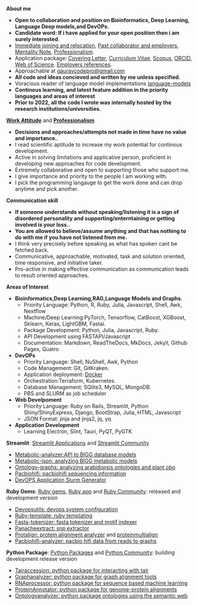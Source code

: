  
**About me** 

- **Open to collaboration and position on Bioinformatics, Deep Learning, Language Deep models,and DevOPs.**
- **Candidate word: If i have applied for your open position then i am surely interested**.
- [Immediate joining and relocation](https://github.com/gauravcodepro/gauravcodepro/blob/main/work.md), [Past collaborator and employers](https://github.com/gauravcodepro/gauravcodepro/blob/main/approach.md), [Mentality Note](https://github.com/gauravcodepro/gauravcodepro/blob/main/mentality.md), [Professionalism](https://github.com/gauravcodepro/gauravcodepro/blob/main/personality.md).
- Application package: [Covering Letter](https://github.com/gauravcodepro/gauravcodepro/blob/main/covering_letter.pdf), [Curriculum Vitae](https://github.com/gauravcodepro/gauravcodepro/blob/main/Curriculum_Vitae_Gaurav_Sablok_2024_7_10.pdf), [Scopus](https://www.scopus.com/authid/detail.uri?authorId=36633064300), [ORCID](https://orcid.org/0000-0002-4157-9405), [Web of Science](https://www.webofscience.com/wos/author/record/C-5940-2014). [Employers references](https://github.com/gauravcodepro/gauravcodepro/blob/main/references.pdf).
- Approachable at [gauravcodepro@gmail.com](mailto:gauravcodepro@gmail.com)
- **All code and ideas concieved and written by me unless specified.**
- Voracious reader of language model implementations [language-models](https://paperswithcode.com/)
- **Continous learning, and latest feature addition in the priority languages and areas of interest**
- **Prior to 2022, all the code I wrote was internally hosted by the research institutions/universities.** 

[**Work Attitude**](https://github.com/gauravcodepro/gauravcodepro/blob/main/mentality.md) and [**Professionalism**](https://github.com/gauravcodepro/gauravcodepro/blob/main/personality.md) 
- **Decisions and approaches/attempts not made in time have no value and importance.**.
- I read scientific aptitude to increase my work potential for continous development.
- Active in solving limitations and applicative person, proficient in developing new approaches for code development.
- Extremely collaborative and open to supporting those who support me.
- I give importance and priority to the people I am working with.
- I pick the programming langauge to get the work done and can drop anytime and pick another.

**Communication skill**
- **If someone understands without speaking/listening it is a sign of disordered personality and supporting/enterntaining or getting involved is your loss.**.
- **You are allowed to believe/assume anything and that has nothing to do with me if you have not listened from me.**
- I think very precisely before speaking as what has spoken cant be fetched back.
-  Communicative, approachable, motivated, task and solution oriented, time responsive, and initiative taker.
-  Pro-active in making effective communication as communication leads to result oriented approaches.

**Areas of Interest**
- **Bioinformatics,Deep Learning,RAG,Language Models and Graphs.**
  - Priority Language: Python, R, Ruby, Julia, Javascript, Shell, Awk, Nextflow
  - Machine/Deep Learning:PyTorch, Tensorflow, CatBoost, XGBoost, Sklearn, Keras, LightGBM, Fastai.
  - Package Development: Python, Julia, Javascript, Ruby.
  - API Development using FASTAPI/Javascript
  - Documentation: Markdown, ReadTheDocs, MkDocs, Jekyll, Github Pages, Quatro
- **DevOPs**
  - Priority Language: Shell, NuShell, Awk, Python
  - Code Management: Git, GitKraken.
  - Application deployment: [Docker](https://hub.docker.com/u/gauravcodepro)
  - Orchestration:Terraform, Kubernetes.
  - Database Management: SQlite3, MySQL, MongoDB.
  - PBS and SLURM as job scheduler
- **Web Develpoment**
  - Priority Language: Ruby on Rails, Streamlit, Python Shiny/ShinyExpress, Django, BootStrap, Julia, HTML, Javascript
  - JSON Format: jinja and jinja2, jq, yq
- **Application Development**
  - Learning Electron, Slint, Tauri, PyQT, PyGTK 

**Streamlit**: [Streamlit Applications](https://streamlit.io/) and [Streamlit Community](https://discuss.streamlit.io/)
 - [Metabolic-analyzer:API to BIGG database models](https://github.com/gauravcodepro/streamlit-BIGG-metabolic-analyzer-API)
 - [Metabolic-json: analyzing BIGG metabolic models](https://github.com/gauravcodepro/streamlit-metabolic-json-modelling)
 - [Ontology-graphs: analyzing arabidopsis ontologies and plant obo](https://github.com/gauravcodepro/streamlit-arabidopsis-ontology-graphs)
 - [Pacbiohifi: pacbiohifi sequencing information](https://github.com/gauravcodepro/streamlit-pacbiohifi)
 - [DevOPS Application Slurm Generator](https://github.com/gauravcodepro/streamlit-up-application)

**Ruby Gems**: [Ruby gems](https://rubygems.org/profiles/gauravcodepro), [Ruby app](https://www.ruby-forum.com/) and [Ruby Community](https://www.ruby-forum.com/): released and development version 
 - [Devopsutils: devops system configuration](https://github.com/gauravcodepro/devops-system)
 - [Ruby-template: ruby templating](https://github.com/gauravcodepro/ruby_gem_creator)
 - [Fasta-tokenizer: fasta tokenizer and motif indexer](https://github.com/gauravcodepro/pacbiohifi-motif-scanner)
 - [Panacheextract: snp extractor](https://rubygems.org/gems/panacheextract) 
 - [Protalign: protein alignment analyzer](https://github.com/gauravcodepro/proteinalignment-annotation-gem) and [proteinmultialign](https://github.com/gauravcodepro/protein-multialign-gem) 
 - [Pacbiohifi-analyzer: pacbio hifi data from reads to graphs](https://github.com/gauravcodepro/pacbiohifi-analyzer) 

**Python Package**: [Python Packages](https://pypi.org/user/gauravcodepro/) and [Python Community](https://www.python.org/community/): building development release version 
 - [Tairaccession: python package for interacting with tair](https://github.com/gauravcodepro/tairaccession) 
 - [Graphanalyzer: python package for graph alignment tools](https://github.com/gauravcodepro/graphanalyzer)
 - [RNAprocessor: python package for sequence based machine learning](https://github.com/gauravcodepro/rnaprocessor)
 - [ProteinAnnotator: python package for genome-protein alignments](https://github.com/gauravcodepro/protein-annotator)
 - [Ontologyanalyzer: python package ontologies using the semantic web](https://github.com/gauravcodeproontologyanalyzer) 
